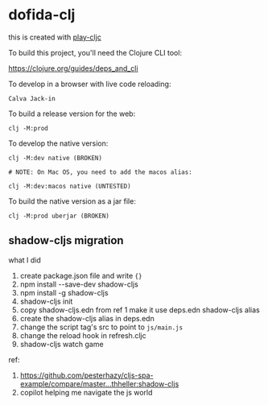 # dofida-clj

this is created with [play-cljc](https://github.com/oakes/play-cljc)

To build this project, you'll need the Clojure CLI tool:

https://clojure.org/guides/deps_and_cli


To develop in a browser with live code reloading:

```
Calva Jack-in
```


To build a release version for the web:

```
clj -M:prod
```


To develop the native version:

```
clj -M:dev native (BROKEN)

# NOTE: On Mac OS, you need to add the macos alias:

clj -M:dev:macos native (UNTESTED)
```


To build the native version as a jar file:

```
clj -M:prod uberjar (BROKEN)
```


## shadow-cljs migration

what I did
1. create package.json file and write `{}`
2. npm install --save-dev shadow-cljs
3. npm install -g shadow-cljs
4. shadow-cljs init
5. copy shadow-cljs.edn from ref 1 make it use deps.edn  shadow-cljs alias
6. create the shadow-cljs alias in deps.edn
7. change the script tag's src to point to `js/main.js`
8. change the reload hook in refresh.cljc
9. shadow-cljs watch game

ref:
1. https://github.com/pesterhazy/cljs-spa-example/compare/master...thheller:shadow-cljs
2. copilot helping me navigate the js world
